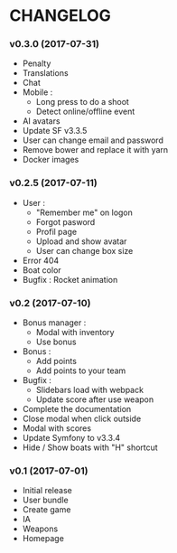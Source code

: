# CHANGELOG

### v0.3.0 (2017-07-31)

  * Penalty
  * Translations
  * Chat
  * Mobile : 
    * Long press to do a shoot
    * Detect online/offline event
  * AI avatars
  * Update SF v3.3.5
  * User can change email and password
  * Remove bower and replace it with yarn
  * Docker images

### v0.2.5 (2017-07-11)
  * User :
    * "Remember me" on logon
    * Forgot pasword
    * Profil page
    * Upload and show avatar
    * User can change box size
  * Error 404
  * Boat color
  * Bugfix : Rocket animation


### v0.2 (2017-07-10)
  * Bonus manager :
    * Modal with inventory
    * Use bonus
  * Bonus : 
    * Add points
    * Add points to your team
  * Bugfix :
    * Slidebars load with webpack
    *  Update score after use weapon
  * Complete the documentation
  * Close modal when click outside
  * Modal with scores
  * Update Symfony to v3.3.4
  * Hide / Show boats with "H" shortcut


### v0.1 (2017-07-01)
  * Initial release
  * User bundle
  * Create game
  * IA
  * Weapons
  * Homepage
